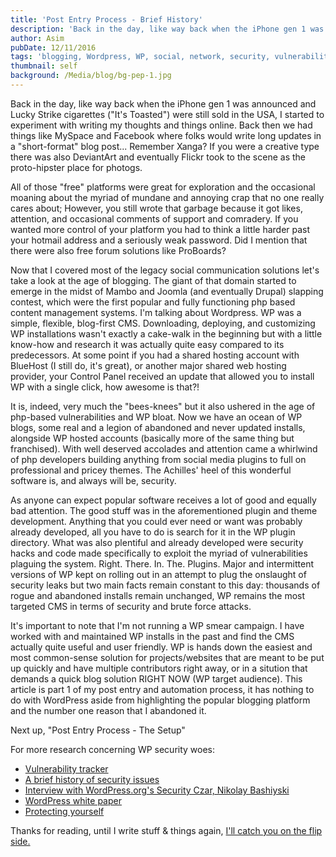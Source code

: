 ```yaml
---
title: 'Post Entry Process - Brief History'
description: 'Back in the day, like way back when the iPhone gen 1 was announced and Lucky Strike cigarettes (It''s Toasted) were still sold in the USA, I started to experiment with writing my thoughts and things online. Back then we had things like MySpace and Facebook where folks would write long updates in a short-format blog post... Remember Xanga? If you were a creative type there was also DeviantArt and eventually Flickr took to the scene as the proto-hipster place for photogs.'
author: Asim
pubDate: 12/11/2016
tags: 'blogging, Wordpress, WP, social, network, security, vulnerabilities'
thumbnail: self
background: /Media/blog/bg-pep-1.jpg
---
```


Back in the day, like way back when the iPhone gen 1 was announced and Lucky Strike cigarettes ("It's Toasted") were still sold in the USA, I started to experiment with writing my thoughts and things online. Back then we had things like MySpace and Facebook where folks would write long updates in a "short-format" blog post... Remember Xanga? If you were a creative type there was also DeviantArt and eventually Flickr took to the scene as the proto-hipster place for photogs. 

All of those "free" platforms were great for exploration and the occasional moaning about the myriad of mundane and annoying crap that no one really cares about; However,  you still wrote that garbage because it got likes, attention, and occasional comments of support and comradery. If you wanted more control of your platform you had to think a little harder past your hotmail address and a seriously weak password. Did I mention that there were also free forum solutions like ProBoards? 

Now that I covered most of the legacy social communication solutions let's take a look at the age of blogging. The giant of that domain started to emerge in the midst of Mambo and Joomla (and eventually Drupal) slapping contest, which were the first popular and fully functioning php based content management systems. I'm talking about Wordpress. WP was a simple, flexible, blog-first CMS. Downloading, deploying, and customizing WP installations wasn't exactly a cake-walk in the beginning but with a little know-how and research it was actually quite easy compared to its predecessors. At some point if you had a shared hosting account with BlueHost (I still do, it's great), or another major shared web hosting provider, your Control Panel received an update that allowed you to install WP with a single click, how awesome is that?! 

It is, indeed, very much the "bees-knees" but it also ushered in the age of php-based vulnerabilities and WP bloat. Now we have an ocean of WP blogs, some real and a legion of abandoned and never updated installs, alongside WP hosted accounts (basically more of the same thing but franchised). With well deserved accolades and attention came a whirlwind of php developers building anything from social media plugins to full on professional and pricey themes. The Achilles' heel of this wonderful software is, and always will be, security. 

As anyone can expect popular software receives a lot of good and equally bad attention. The good stuff was in the aforementioned plugin and theme development. Anything that you could ever need or want was probably already developed, all you have to do is search for it in the WP plugin directory. What was also plentiful and already developed were security hacks and code made specifically to exploit the myriad of vulnerabilities plaguing the system. Right. There. In. The. Plugins. Major and intermittent versions of WP kept on rolling out in an attempt to plug the onslaught of security leaks but two main facts remain constant to this day: thousands of rogue and abandoned installs remain unchanged, WP remains the most targeted CMS in terms of security and brute force attacks. 

It's important to note that I'm not running a WP smear campaign. I have worked with and maintained WP installs in the past and find the CMS actually quite useful and user friendly. WP is hands down the easiest and most common-sense solution for projects/websites that are meant to be put up quickly and have multiple contributors right away, or in a sitution that demands a quick blog solution RIGHT NOW (WP target audience). This article is part 1 of my post entry and automation process, it has nothing to do with WordPress aside from highlighting the popular blogging platform and the number one reason that I abandoned it. 

Next up, "Post Entry Process - The Setup"

For more research concerning WP security woes:

<ul>
<li><a href="https://wpvulndb.com/" target="_blank">Vulnerability tracker</a></li>
<li><a href="https://premium.wpmudev.org/blog/wordpress-security-exploits/" target="_blank">A brief history of security issues</a></li>
<li><a href="https://blog.vaultpress.com/2015/08/20/interview-with-wordpress-orgs-security-czar-nikolay-bachiyski/" target="_blank">Interview with WordPress.org's Security Czar, Nikolay Bashiyski</a></li>
<li><a href="https://wordpress.org/about/security/" target="_blank">WordPress white paper</a></li>
<li><a href="https://www.wordfence.com/learn/how-to-protect-yourself-from-wordpress-security-issues/" target="_blank">Protecting yourself</a></li>
</ul>

Thanks for reading, until I write stuff &amp; things again, <a href="http://i.imgur.com/yjc1Ykq.gif" target="_blank">I'll catch you on the flip side.</a>